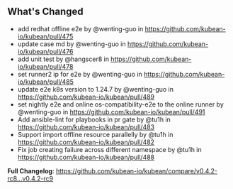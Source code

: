 ## What's Changed
* add redhat offline e2e by @wenting-guo in https://github.com/kubean-io/kubean/pull/475
* update case md by @wenting-guo in https://github.com/kubean-io/kubean/pull/476
* add unit test by @hangscer8 in https://github.com/kubean-io/kubean/pull/478
* set runner2 ip for e2e by @wenting-guo in https://github.com/kubean-io/kubean/pull/485
* update e2e k8s version to 1.24.7 by @wenting-guo in https://github.com/kubean-io/kubean/pull/489
* set nightly e2e and online os-compatibility-e2e to the online runner by @wenting-guo in https://github.com/kubean-io/kubean/pull/491
* Add ansible-lint for playbooks in pr gate by @tu1h in https://github.com/kubean-io/kubean/pull/483
* Support import offline resource parallelly by @tu1h in https://github.com/kubean-io/kubean/pull/482
* Fix job creating failure across different namespace by @tu1h in https://github.com/kubean-io/kubean/pull/488


**Full Changelog**: https://github.com/kubean-io/kubean/compare/v0.4.2-rc8...v0.4.2-rc9
